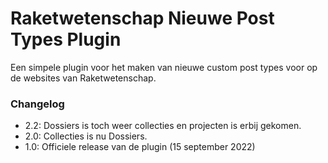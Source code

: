 # Raketwetenschap Nieuwe Post Types Plugin

Een simpele plugin voor het maken van nieuwe custom post types voor op de websites van Raketwetenschap.

### Changelog
- 2.2: Dossiers is toch weer collecties en projecten is erbij gekomen.
- 2.0: Collecties is nu Dossiers.
- 1.0: Officiele release van de plugin (15 september 2022)
